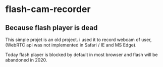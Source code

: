 # flash-cam-recorder
## Because flash player is dead

This simple projet is an old project. i used it to record webcam of user, (WebRTC api was not implemented in Safari / IE and MS Edge).

Today flash player is blocked by default in most browser and flash will be abandoned in 2020.
